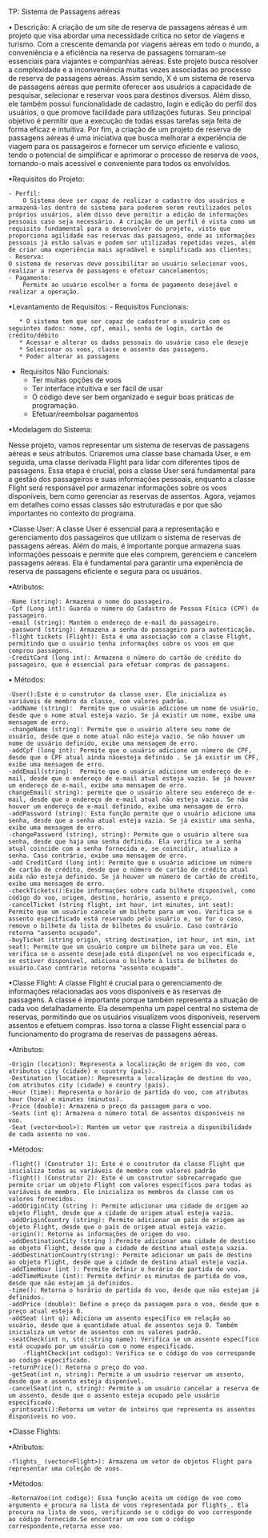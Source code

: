  TP: Sistema de Passagens aéreas



 
 • Descrição:
	A criação de um site de reserva de passagens aéreas é um projeto que visa abordar uma necessidade crítica no setor de viagens e turismo. Com a crescente demanda por viagens aéreas em todo o mundo, a conveniência e a eficiência na reserva de passagens tornaram-se essenciais para viajantes e companhias aéreas. Este projeto busca resolver a complexidade e a inconveniência muitas vezes associadas ao processo de reserva de passagens aéreas. Assim sendo, X é um sistema de reserva de passagens aéreas que permite oferecer aos usuários a capacidade de pesquisar, selecionar e reservar voos para destinos diversos. Além disso, ele também possui funcionalidade de cadastro, login e edição do perfil dos usuários, o que promove facilidade para utilizações futuras. Seu principal objetivo é permitir que a execução de todas essas tarefas seja feita de forma eficaz e intuitiva. Por fim, a criação de um projeto de reserva de passagens aéreas é uma iniciativa que busca melhorar a experiência de viagem para os passageiros e fornecer um serviço eficiente e valioso, tendo o potencial de simplificar e aprimorar o processo de reserva de voos, tornando-o mais acessível e conveniente para todos os envolvidos.

 •Requisitos do Projeto:
	
    - Perfil:
        O Sistema deve ser capaz de realizar o cadastro dos usuários e armazená-los dentro do sistema para poderem serem reutilizados pelos próprios usuários, além disso deve permitir a edição de informações pessoais caso seja necessário. A criação de um perfil é vista como um requisito fundamental para o desenvolver do projeto, visto que proporciona agilidade nas reservas das passagens, onde as informações pessoais já estão salvas e podem ser utilizadas repetidas vezes, além de criar uma experiência mais agradável e simplificada aos clientes;
    - Reserva:
	O sistema de reservas deve possibilitar ao usuário selecionar voos, realizar a reserva de passagens e efetuar cancelamentos; 
    - Pagamento:
	    Permite ao usuário escolher a forma de pagamento desejável e realizar a operação.

 •Levantamento de Requisitos:
    - Requisitos Funcionais:
    
       * O sistema tem que ser capaz de cadastrar o usuário com os seguintes dados: nome, cpf, email, senha de login, cartão de crédito/débito
       * Acessar e alterar os dados pessoais do usuário caso ele deseje
       * Selecionar os voos, classe e assento das passagens.
       * Poder alterar as passagens

   - Requisitos Não Funcionais:
      *  Ter muitas opções de voos
      *  Ter interface intuitiva e ser fácil de usar
      *  O código deve ser bem organizado e seguir boas práticas de programação.
      *  Efetuar/reembolsar pagamentos

•Modelagem do Sistema:

Nesse projeto, vamos representar um sistema de reservas de passagens aéreas e seus atributos. Criaremos uma classe base chamada User, e em seguida, uma classe derivada Flight para lidar com diferentes tipos de passagens. Essa etapa é crucial, pois a classe User será fundamental para a gestão dos passageiros e suas informações pessoais, enquanto a classe Flight será responsável por armazenar informações sobre os voos disponíveis, bem como gerenciar as reservas de assentos. Agora, vejamos em detalhes como essas classes são estruturadas e por que são importantes no contexto do programa.

•Classe User:
A classe User é essencial para a representação e gerenciamento dos passageiros que utilizam o sistema de reservas de passagens aéreas. Além do mais, é importante porque armazena suas informações pessoais e permite que eles comprem, gerenciem e cancelem passagens aéreas. Ela é fundamental para garantir uma experiência de reserva de passagens eficiente e segura para os usuários.


•Atributos:

	-Name (string): Armazena o nome do passageiro.
	-Cpf (Long int): Guarda o número do Cadastro de Pessoa Física (CPF) do passageiro.
	-email (string): Mantém o endereço de e-mail do passageiro.
	-password (string): Armazena a senha do passageiro para autenticação.
	-flight tickets (Flight): Esta é uma associação com a classe Flight, permitindo que o usuário tenha informações sobre os voos em que comprou passagens.
	-CreditCard (long int): Armazena o número do cartão de crédito do passageiro, que é essencial para efetuar compras de passagens.
 
• Métodos:

	-User():Este é o construtor da classe user. Ele inicializa as variáveis de membro da classe, com valores padrão.
	-addName (string):  Permite que o usuário adicione um nome de usuário, desde que o nome atual esteja vazio. Se já existir um nome, exibe uma mensagem de erro.
 	-changeName (string): Permite que o usuário altere seu nome de usuário, desde que o nome atual não esteja vazio. Se não houver um nome de usuário definido, exibe uma mensagem de erro.
	-addCpf (long int): Permite que o usuário adicione um número de CPF, desde que o CPF atual ainda nãoesteja definido . Se já existir um CPF, exibe uma mensagem de erro.
	-addEmail(string):  Permite que o usuário adicione um endereço de e-mail, desde que o endereço de e-mail atual esteja vazio. Se já houver um endereço de e-mail, exibe uma mensagem de erro.
 	changeEmail( string): permite que o usuário altere seu endereço de e-mail, desde que o endereço de e-mail atual não esteja vazio. Se não houver um endereço de e-mail definido, exibe uma mensagem de erro.
	-addPassword (string): Esta função permite que o usuário adicione uma senha, desde que a senha atual esteja vazia. Se já existir uma senha, exibe uma mensagem de erro.
	-changePassword (string), string): Permite que o usuário altere sua senha, desde que haja uma senha definida. Ela verifica se a senha atual coincide com a senha fornecida e, se coincidir, atualiza a senha. Caso contrário, exibe uma mensagem de erro.
	-add CreditCard (long int): Permite que o usuário adicione um número de cartão de crédito, desde que o número de cartão de crédito atual aida não esteja definido. Se já houver um número de cartão de crédito, exibe uma mensagem de erro.
	-checkTickets():Exibe informações sobre cada bilhete disponível, como código do voo, origem, destino, horário, assento e preço.
	-cancelTicket (string flight, int hour, int minutes, int seat): Permite que um usuário cancele um bilhete para um voo. Verifica se o assento especificado está reservado pelo usuário e, se for o caso, remove o bilhete da lista de bilhetes do usuário. Caso contrário retorna "assento ocupado".
	-buyTicket (string origin, string destination, int hour, int min, int seat): Permite que um usuário compre um bilhete para um voo. Ele verifica se o assento desejado está disponível no voo especificado e, se estiver disponível, adiciona o bilhete à lista de bilhetes do usuário.Caso contrário retorna "assento ocupado".


•Classe Flight:
A classe Flight é crucial para o gerenciamento de informações relacionadas aos voos disponíveis e às reservas de passagens. A classe é importante porque também representa a situação de cada voo detalhadamente. Ela desempenha um papel central no sistema de reservas, permitindo que os usuários visualizem voos disponíveis, reservem assentos e efetuem compras. Isso torna a classe Flight essencial para o funcionamento do programa de reservas de passagens aéreas.


•Atributos:

	-Origin (location): Representa a localização de origem do voo, com atributos city (cidade) e country (país).
	-Destination (location): Representa a localização de destino do voo, com atributos city (cidade) e country (país).
	-Hour (time): Representa o horário de partida do voo, com atributos hour (hora) e minutes (minutos).
	-Price (double): Armazena o preço da passagem para o voo.
	-Seats (int q): Armazena o número total de assentos disponíveis no voo.
	-Seat (vector<bool>): Mantém um vetor que rastreia a disponibilidade de cada assento no voo.
 
•Métodos:

	-flight() (Construtor 1): Este é o construtor da classe Flight que inicializa todas as variáveis de membro com valores padrão
	-flight() (Construtor 2): Este é um construtor sobrecarregado que permite criar um objeto Flight com valores específicos para todas as variáveis de membro. Ele inicializa os membros da classe com os valores fornecidos.
	-addOriginCity (string ): Permite adicionar uma cidade de origem ao objeto Flight, desde que a cidade de origem atual esteja vazia.
 	-addOriginCountry (string): Permite adicionar um país de origem ao objeto Flight, desde que o país de origem atual esteja vazio.
	-origin(): Retorna as informações de origem do voo.
	-addDestinationCity (string ):Permite adicionar uma cidade de destino ao objeto Flight, desde que a cidade de destino atual esteja vazia.
	-addDestinationCountry(string): Permite adicionar um país de destino ao objeto Flight, desde que a cidade de destino atual esteja vazia.
	-addTimeHour (int ): Permite definir o horário de partida do voo.
 	-addTimeMinute (int): Permite definir os minutos de partida do voo, desde que não estejam já definidos.
	-time(): Retorna o horário de partida do voo, desde que não estejam já definidos.
	-addPrice (double): Define o preço da passagem para o voo, desde que o preço atual esteja 0.
	-addSeat (int q): Adiciona um assento específico em relação ao usuário, desde que a quantidade atual de assentos seja 0. Também inicializa um vetor de assentos com os valores padrão.
	-seatCheck(int n, std::string name): Verifica se um assento específico está ocupado por um usuário com o nome especificado.
        -flightCheck(int codigo): Verifica se o código do voo corresponde ao código especificado.
	-returnPrice(): Retorna o preço do voo.
	-getSeat(int n, string): Permite a um usuário reservar um assento, desde que o assento esteja disponível.
	-cancelSeat(int n, string): Permite a um usuário cancelar a reserva de um assento, desde que o assento esteja ocupado pelo usuário especificado.
	-printseats():Retorna um vetor de inteiros que representa os assentos disponíveis no voo.
 
•Classe Flights: 

•Atributos:

	-flights_ (vector<Flight>): Armazena um vetor de objetos Flight para representar uma coleção de voos.
 
•Métodos:

	-RetornaVoo(int codigo): Essa função aceita um código de voo como argumento e procura na lista de voos representada por flights_. Ela procura na lista de voos, verificando se o código do voo corresponde ao código fornecido.Se encontrar um voo com o código correspondente,retorna esse voo.
